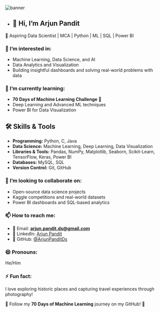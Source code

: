 ![banner](https://github.com/user-attachments/assets/dc0eee15-ebc2-49ab-9115-006932157406)


- ## 👋 Hi, I’m Arjun Pandit  
🚀 Aspiring Data Scientist | MCA | Python | ML | SQL | Power BI  

### 👀 I’m interested in:
- Machine Learning, Data Science, and AI  
- Data Analytics and Visualization  
- Building insightful dashboards and solving real-world problems with data  

### 🌱 I’m currently learning:
- **70 Days of Machine Learning Challenge** 📅  
- Deep Learning and Advanced ML techniques  
- Power BI for Data Visualization

## 🛠 Skills & Tools  

- **Programming:** Python, C, Java  
- **Data Science:** Machine Learning, Deep Learning, Data Visualization  
- **Libraries & Tools:** Pandas, NumPy, Matplotlib, Seaborn, Scikit-Learn, TensorFlow, Keras, Power BI  
- **Databases:** MySQL, SQL  
- **Version Control:** Git, GitHub  


### 💞️ I’m looking to collaborate on:
- Open-source data science projects  
- Kaggle competitions and real-world datasets  
- Power BI dashboards and SQL-based analytics  

### 📫 How to reach me:
- 📧 Email: **arjun.pandit.ds@gmail.com**  
- 💼 LinkedIn: [Arjun Pandit](https://www.linkedin.com/in/ap3212227/)  
- 🔗 GitHub: [@ArjunPanditDs](https://github.com/ArjunPanditDs)  

### 😄 Pronouns:  
He/Him  

### ⚡ Fun fact:  
I love exploring historic places and capturing travel experiences through photography!  

🚀 Follow my **70 Days of Machine Learning** journey on my GitHub! 🎯
